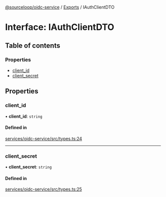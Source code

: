 [@sourceloop/oidc-service](../README.md) / [Exports](../modules.md) / IAuthClientDTO

# Interface: IAuthClientDTO

## Table of contents

### Properties

- [client\_id](IAuthClientDTO.md#client_id)
- [client\_secret](IAuthClientDTO.md#client_secret)

## Properties

### client\_id

• **client\_id**: `string`

#### Defined in

[services/oidc-service/src/types.ts:24](https://github.com/sourcefuse/loopback4-microservice-catalog/blob/53060ad88/services/oidc-service/src/types.ts#L24)

___

### client\_secret

• **client\_secret**: `string`

#### Defined in

[services/oidc-service/src/types.ts:25](https://github.com/sourcefuse/loopback4-microservice-catalog/blob/53060ad88/services/oidc-service/src/types.ts#L25)
